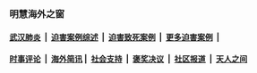 
### 明慧海外之窗

####  [武汉肺炎](indexes/365.md?t=05242201) &nbsp;|&nbsp;  [迫害案例综述](indexes/328.md?t=05242201) &nbsp;|&nbsp; [迫害致死案例](indexes/277.md?t=05242201)  &nbsp;|&nbsp; [更多迫害案例](indexes/81.md?t=05242201)  &nbsp;|&nbsp; 
####  [时事评论](indexes/19.md?t=05242201) &nbsp;|&nbsp; [海外简讯](indexes/245.md?t=05242201)&nbsp;|&nbsp;  [社会支持](indexes/140.md?t=05242201) &nbsp;|&nbsp; [褒奖决议](indexes/282.md?t=05242201) &nbsp;|&nbsp; [社区报道](indexes/91.md?t=05242201)  &nbsp;|&nbsp; [天人之间](indexes/78.md?t=05242201) 

